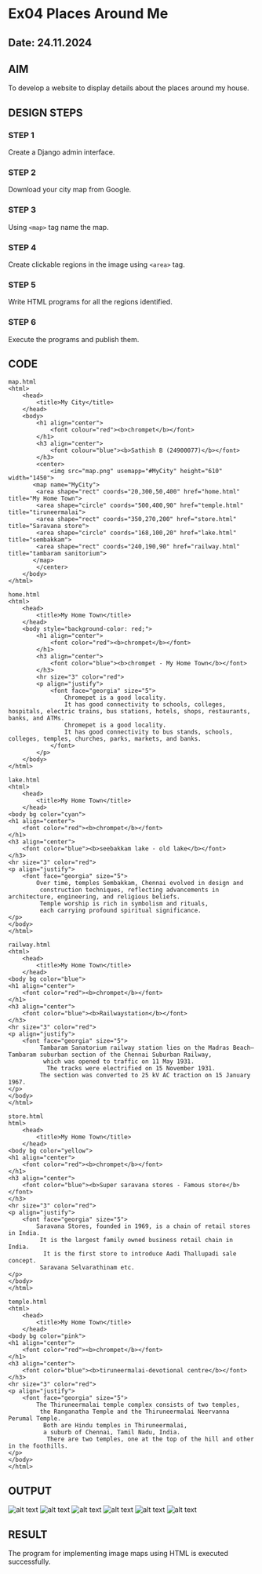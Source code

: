 # Ex04 Places Around Me
## Date: 24.11.2024

## AIM
To develop a website to display details about the places around my house.

## DESIGN STEPS

### STEP 1
Create a Django admin interface.

### STEP 2
Download your city map from Google.

### STEP 3
Using ```<map>``` tag name the map.

### STEP 4
Create clickable regions in the image using ```<area>``` tag.

### STEP 5
Write HTML programs for all the regions identified.

### STEP 6
Execute the programs and publish them.

## CODE
```
map.html
<html>
    <head>
        <title>My City</title>
    </head>
    <body>
        <h1 align="center">
            <font colour="red"><b>chrompet</b></font>
        </h1>
        <h3 align="center">
            <font colour="blue"><b>Sathish B (24900077)</b></font>
        </h3>
        <center>
            <img src="map.png" usemapp="#MyCity" height="610" width="1450">
       <map name="MyCity">
        <area shape="rect" coords="20,300,50,400" href="home.html" title="My Home Town">
        <area shape="circle" coords="500,400,90" href="temple.html" title="tiruneermalai">
        <area shape="rect" coords="350,270,200" href="store.html" title="Saravana store">
        <area shape="circle" coords="168,100,20" href="lake.html" title="sembakkam">
        <area shape="rect" coords="240,190,90" href="railway.html" title="tambaram sanitorium">
       </map>
        </center>
    </body>
</html>

home.html
<html>
    <head>
        <title>My Home Town</title>
    </head>
    <body style="background-color: red;">
        <h1 align="center">
            <font color="red"><b>chrompet</b></font>
        </h1>
        <h3 align="center">
            <font color="blue"><b>chrompet - My Home Town</b></font>
        </h3>
        <hr size="3" color="red">
        <p align="justify">
            <font face="georgia" size="5">
                Chromepet is a good locality.
                It has good connectivity to schools, colleges, hospitals, electric trains, bus stations, hotels, shops, restaurants, banks, and ATMs.
                Chromepet is a good locality.
                It has good connectivity to bus stands, schools, colleges, temples, churches, parks, markets, and banks.
            </font>
        </p>
    </body>
</html>

lake.html
<html>
    <head>
        <title>My Home Town</title>
    </head>
<body bg color="cyan">
<h1 align="center">
    <font color="red"><b>chrompet</b></font>
</h1>
<h3 align="center">
    <font color="blue"><b>seebakkam lake - old lake</b></font>
</h3>
<hr size="3" color="red">
<p align="justify">
    <font face="georgia" size="5">
        Over time, temples Sembakkam, Chennai evolved in design and
         construction techniques, reflecting advancements in architecture, engineering, and religious beliefs. 
         Temple worship is rich in symbolism and rituals,
         each carrying profound spiritual significance.
</p>
</body>
</html>

railway.html
<html>
    <head>
        <title>My Home Town</title>
    </head>
<body bg color="blue">
<h1 align="center">
    <font color="red"><b>chrompet</b></font>
</h1>
<h3 align="center">
    <font color="blue"><b>Railwaystation</b></font>
</h3>
<hr size="3" color="red">
<p align="justify">
    <font face="georgia" size="5">
         Tambaram Sanatorium railway station lies on the Madras Beach—Tambaram suburban section of the Chennai Suburban Railway,
          which was opened to traffic on 11 May 1931.
           The tracks were electrified on 15 November 1931.
         The section was converted to 25 kV AC traction on 15 January 1967.
</p>
</body>
</html>

store.html
html>
    <head>
        <title>My Home Town</title>
    </head>
<body bg color="yellow">
<h1 align="center">
    <font color="red"><b>chrompet</b></font>
</h1>
<h3 align="center">
    <font color="blue"><b>Super saravana stores - Famous store</b></font>
</h3>
<hr size="3" color="red">
<p align="justify">
    <font face="georgia" size="5">
        Saravana Stores, founded in 1969, is a chain of retail stores in India.
         It is the largest family owned business retail chain in India.
          It is the first store to introduce Aadi Thallupadi sale concept.
         Saravana Selvarathinam etc.
</p>
</body>
</html>

temple.html
<html>
    <head>
        <title>My Home Town</title>
    </head>
<body bg color="pink">
<h1 align="center">
    <font color="red"><b>chrompet</b></font>
</h1>
<h3 align="center">
    <font color="blue"><b>tiruneermalai-devotional centre</b></font>
</h3>
<hr size="3" color="red">
<p align="justify">
    <font face="georgia" size="5">
        The Thiruneermalai temple complex consists of two temples,
         the Ranganatha Temple and the Thiruneermalai Neervanna Perumal Temple.
          Both are Hindu temples in Thiruneermalai, 
          a suburb of Chennai, Tamil Nadu, India.
           There are two temples, one at the top of the hill and other in the foothills.
</p>
</body>
</html>

```


## OUTPUT
![alt text](<Screenshot (23).png>)
![alt text](<Screenshot (22).png>)
![alt text](<Screenshot (21).png>)
![alt text](<Screenshot (20).png>)
![alt text](<Screenshot (19).png>)
![alt text](<Screenshot (18).png>)

## RESULT
The program for implementing image maps using HTML is executed successfully.
